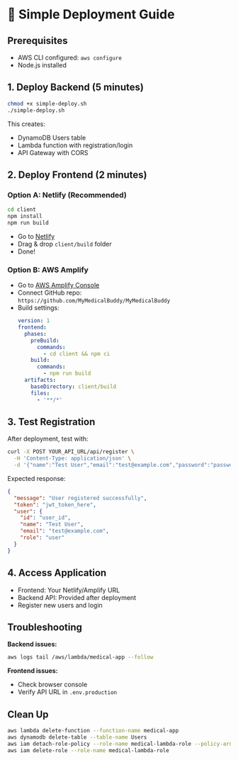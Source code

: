 # 🚀 Simple Deployment Guide

## Prerequisites
- AWS CLI configured: `aws configure`
- Node.js installed

## 1. Deploy Backend (5 minutes)

```bash
chmod +x simple-deploy.sh
./simple-deploy.sh
```

This creates:
- DynamoDB Users table
- Lambda function with registration/login
- API Gateway with CORS

## 2. Deploy Frontend (2 minutes)

### Option A: Netlify (Recommended)
```bash
cd client
npm install
npm run build
```
- Go to [Netlify](https://netlify.com)
- Drag & drop `client/build` folder
- Done!

### Option B: AWS Amplify
- Go to [AWS Amplify Console](https://console.aws.amazon.com/amplify/)
- Connect GitHub repo: `https://github.com/MyMedicalBuddy/MyMedicalBuddy`
- Build settings:
  ```yaml
  version: 1
  frontend:
    phases:
      preBuild:
        commands:
          - cd client && npm ci
      build:
        commands:
          - npm run build
    artifacts:
      baseDirectory: client/build
      files:
        - '**/*'
  ```

## 3. Test Registration

After deployment, test with:

```bash
curl -X POST YOUR_API_URL/api/register \
  -H 'Content-Type: application/json' \
  -d '{"name":"Test User","email":"test@example.com","password":"password123"}'
```

Expected response:
```json
{
  "message": "User registered successfully",
  "token": "jwt_token_here",
  "user": {
    "id": "user_id",
    "name": "Test User",
    "email": "test@example.com",
    "role": "user"
  }
}
```

## 4. Access Application

- Frontend: Your Netlify/Amplify URL
- Backend API: Provided after deployment
- Register new users and login

## Troubleshooting

**Backend issues:**
```bash
aws logs tail /aws/lambda/medical-app --follow
```

**Frontend issues:**
- Check browser console
- Verify API URL in `.env.production`

## Clean Up

```bash
aws lambda delete-function --function-name medical-app
aws dynamodb delete-table --table-name Users
aws iam detach-role-policy --role-name medical-lambda-role --policy-arn arn:aws:iam::aws:policy/service-role/AWSLambdaBasicExecutionRole
aws iam delete-role --role-name medical-lambda-role
```